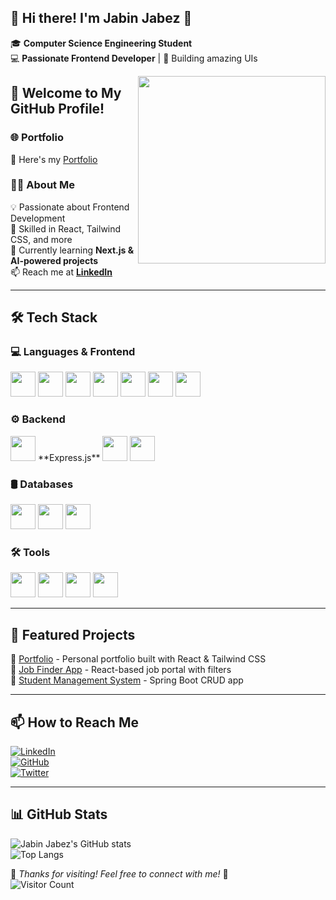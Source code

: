 ## 👋 Hi there! I'm **Jabin Jabez** 🚀  

🎓 **Computer Science Engineering Student**  
💻 **Passionate Frontend Developer** | 🚀 Building amazing UIs  

<img align="right" src="https://media.giphy.com/media/qgQUggAC3Pfv687qPC/giphy.gif" width="300"/>

## 🚀 Welcome to My GitHub Profile!  

### 🌐 Portfolio  
🚀 Here's my [Portfolio](https://jabinjabez-portfolio.netlify.app/)  

### 👨‍💻 About Me  
💡 Passionate about Frontend Development  
📌 Skilled in React, Tailwind CSS, and more  
🌱 Currently learning **Next.js & AI-powered projects**  
📫 Reach me at **[LinkedIn](https://www.linkedin.com/in/jabinjabez/)**  

---

## 🛠 Tech Stack  

### 💻 Languages & Frontend  
<p align="left">
  <img src="https://cdn.jsdelivr.net/gh/devicons/devicon/icons/javascript/javascript-original.svg" width="40px"/>
  <img src="https://cdn.jsdelivr.net/gh/devicons/devicon/icons/react/react-original.svg" width="40px"/>
  <img src="https://cdn.jsdelivr.net/gh/devicons/devicon/icons/html5/html5-original.svg" width="40px"/>
  <img src="https://cdn.jsdelivr.net/gh/devicons/devicon/icons/css3/css3-original.svg" width="40px"/>
  <img src="https://cdn.jsdelivr.net/gh/devicons/devicon/icons/jquery/jquery-original.svg" width="40px"/>
  <img src="https://cdn.jsdelivr.net/gh/devicons/devicon/icons/bootstrap/bootstrap-original.svg" width="40px"/>
  <img src="https://cdn.jsdelivr.net/gh/devicons/devicon/icons/tailwindcss/tailwindcss-original.svg" width="40px"/>
</p>

### ⚙️ Backend  
<p align="left">
  <img src="https://cdn.jsdelivr.net/gh/devicons/devicon/icons/nodejs/nodejs-original.svg" width="40px"/>
  **Express.js**
  <img src="https://cdn.jsdelivr.net/gh/devicons/devicon/icons/java/java-original.svg" width="40px"/>
  <img src="https://cdn.jsdelivr.net/gh/devicons/devicon/icons/spring/spring-original.svg" width="40px"/>
</p>

### 🛢 Databases  
<p align="left">
  <img src="https://cdn.jsdelivr.net/gh/devicons/devicon/icons/mysql/mysql-original.svg" width="40px"/>
  <img src="https://cdn.jsdelivr.net/gh/devicons/devicon/icons/postgresql/postgresql-original.svg" width="40px"/>
  <img src="https://cdn.jsdelivr.net/gh/devicons/devicon/icons/mongodb/mongodb-original.svg" width="40px"/>
</p>

### 🛠 Tools  
<p align="left">
  <img src="https://cdn.jsdelivr.net/gh/devicons/devicon/icons/vscode/vscode-original.svg" width="40px"/>
  <img src="https://cdn.jsdelivr.net/gh/devicons/devicon/icons/intellij/intellij-original.svg" width="40px"/>
  <img src="https://cdn.jsdelivr.net/gh/devicons/devicon/icons/pycharm/pycharm-original.svg" width="40px"/>
  <img src="https://cdn.jsdelivr.net/gh/devicons/devicon/icons/postman/postman-original.svg" width="40px"/>
</p>

---

## 📌 Featured Projects  
🔹 [Portfolio](https://github.com/JabinJabez/Portfolio-animated) - Personal portfolio built with React & Tailwind CSS  
🔹 [Job Finder App](https://github.com/JabinJabez/job-portal) - React-based job portal with filters  
🔹 [Student Management System](https://github.com/JabinJabez/student-database-management) - Spring Boot CRUD app  

---

## 📫 How to Reach Me  
[![LinkedIn](https://img.shields.io/badge/LinkedIn-0077B5?style=for-the-badge&logo=linkedin&logoColor=white)](https://www.linkedin.com/in/jabinjabez/)  
[![GitHub](https://img.shields.io/badge/GitHub-181717?style=for-the-badge&logo=github&logoColor=white)](https://github.com/JabinJabez)  
[![Twitter](https://img.shields.io/badge/Twitter-1DA1F2?style=for-the-badge&logo=twitter&logoColor=white)](https://x.com/JabinJabez)  

---

## 📊 GitHub Stats  
![Jabin Jabez's GitHub stats](https://github-readme-stats.vercel.app/api?username=JabinJabez&show_icons=true&theme=radical)  
![Top Langs](https://github-readme-stats.vercel.app/api/top-langs/?username=JabinJabez&layout=compact&theme=radical)  

🌟 *Thanks for visiting! Feel free to connect with me!* 🤝  
![Visitor Count](https://komarev.com/ghpvc/?username=JabinJabez&color=blue)
